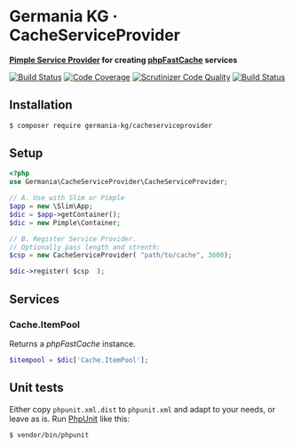 # Germania KG · CacheServiceProvider

**[Pimple Service Provider](https://pimple.symfony.com/#extending-a-container) for creating [phpFastCache](http://www.phpfastcache.com/) services**

[![Build Status](https://travis-ci.org/GermaniaKG/CacheServiceProvider.svg?branch=master)](https://travis-ci.org/GermaniaKG/CacheServiceProvider)
[![Code Coverage](https://scrutinizer-ci.com/g/GermaniaKG/CacheServiceProvider/badges/coverage.png?b=master)](https://scrutinizer-ci.com/g/GermaniaKG/CacheServiceProvider/?branch=master)
[![Scrutinizer Code Quality](https://scrutinizer-ci.com/g/GermaniaKG/CacheServiceProvider/badges/quality-score.png?b=master)](https://scrutinizer-ci.com/g/GermaniaKG/CacheServiceProvider/?branch=master)
[![Build Status](https://scrutinizer-ci.com/g/GermaniaKG/CacheServiceProvider/badges/build.png?b=master)](https://scrutinizer-ci.com/g/GermaniaKG/CacheServiceProvider/build-status/master)


## Installation

```bash
$ composer require germania-kg/cacheserviceprovider
```

## Setup

```php
<?php
use Germania\CacheServiceProvider\CacheServiceProvider;

// A. Use with Slim or Pimple
$app = new \Slim\App;
$dic = $app->getContainer();
$dic = new Pimple\Container;

// B. Register Service Provider.
// Optionally pass length and strenth:
$csp = new CacheServiceProvider( "path/to/cache", 3600);

$dic->register( $csp  );
```


## Services

### Cache.ItemPool

Returns a *phpFastCache* instance. 

```php
$itempool = $dic['Cache.ItemPool'];
```


## Unit tests

Either copy `phpunit.xml.dist` to `phpunit.xml` and adapt to your needs, or leave as is. 
Run [PhpUnit](https://phpunit.de/) like this:

```bash
$ vendor/bin/phpunit
```

